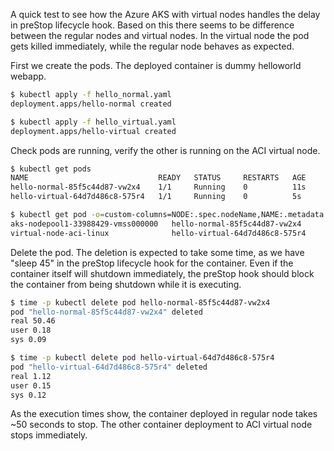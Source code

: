 A quick test to see how the Azure AKS with virtual nodes handles the delay in preStop lifecycle hook. Based on this
there seems to be difference between the regular nodes and virtual nodes. In the virtual node the pod gets killed immediately, 
while the regular node behaves as expected.

First we create the pods. The deployed container is dummy helloworld webapp. 
```bash
$ kubectl apply -f hello_normal.yaml                                                                      
deployment.apps/hello-normal created

$ kubectl apply -f hello_virtual.yaml                                                                     
deployment.apps/hello-virtual created
```

Check pods are running, verify the other is running on the ACI virtual node.
```bash
$ kubectl get pods                                                                                         
NAME                             READY   STATUS     RESTARTS   AGE
hello-normal-85f5c44d87-vw2x4    1/1     Running    0          11s
hello-virtual-64d7d486c8-575r4   1/1     Running    0          5s

$ kubectl get pod -o=custom-columns=NODE:.spec.nodeName,NAME:.metadata.name --all-namespaces |grep hello
aks-nodepool1-33988429-vmss000000   hello-normal-85f5c44d87-vw2x4
virtual-node-aci-linux              hello-virtual-64d7d486c8-575r4
```

Delete the pod. The deletion is expected to take some time, as we have "sleep 45" in the preStop lifecycle hook for the container.
Even if the container itself will shutdown immediately, the preStop hook should block the container from being shutdown while it is 
executing.

```bash
$ time -p kubectl delete pod hello-normal-85f5c44d87-vw2x4                                           
pod "hello-normal-85f5c44d87-vw2x4" deleted
real 50.46
user 0.18
sys 0.09
```

```bash
$ time -p kubectl delete pod hello-virtual-64d7d486c8-575r4                                               
pod "hello-virtual-64d7d486c8-575r4" deleted
real 1.12
user 0.15
sys 0.12
```

As the execution times show, the container deployed in regular node takes ~50 seconds to stop. The other container deployment to 
ACI virtual node stops immediately.

